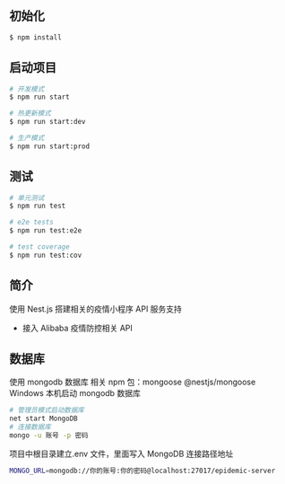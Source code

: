## 初始化

```bash
$ npm install
```

## 启动项目

```bash
# 开发模式
$ npm run start

# 热更新模式
$ npm run start:dev

# 生产模式
$ npm run start:prod
```

## 测试

```bash
# 单元测试
$ npm run test

# e2e tests
$ npm run test:e2e

# test coverage
$ npm run test:cov
```

## 简介

使用 Nest.js 搭建相关的疫情小程序 API 服务支持

- 接入 Alibaba 疫情防控相关 API

## 数据库

使用 mongodb 数据库
相关 npm 包：mongoose @nestjs/mongoose
Windows 本机启动 mongodb 数据库

```bash
# 管理员模式启动数据库
net start MongoDB
# 连接数据库
mongo -u 账号 -p 密码
```

项目中根目录建立.env 文件，里面写入 MongoDB 连接路径地址

```bash
MONGO_URL=mongodb://你的账号:你的密码@localhost:27017/epidemic-server
```
